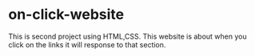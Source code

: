 # on-click-website
This is second project using HTML,CSS.
This website is about when you click on the links it will response to that section.

